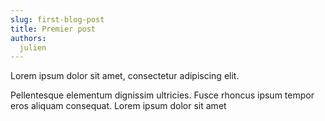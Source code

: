 ```yaml
---
slug: first-blog-post
title: Premier post
authors:
  julien
---
```


Lorem ipsum dolor sit amet, consectetur adipiscing elit.
<!-- truncate -->

Pellentesque elementum dignissim ultricies. Fusce rhoncus ipsum tempor eros aliquam consequat. Lorem ipsum dolor sit amet
